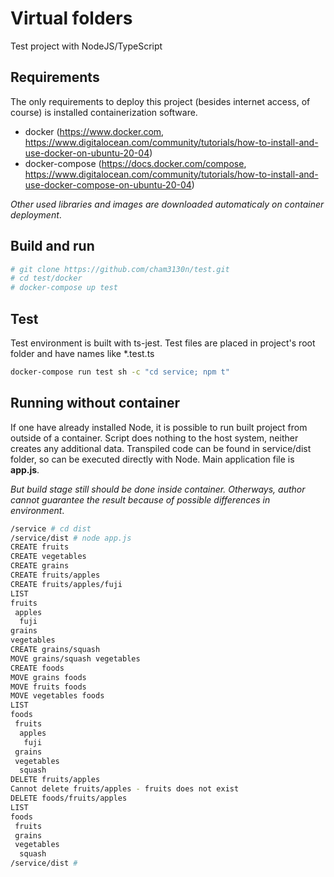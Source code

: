 # Virtual folders
Test project with NodeJS/TypeScript

## Requirements
The only requirements to deploy this project (besides internet access, of course) is installed containerization software.
- docker (https://www.docker.com, https://www.digitalocean.com/community/tutorials/how-to-install-and-use-docker-on-ubuntu-20-04)
- docker-compose (https://docs.docker.com/compose, https://www.digitalocean.com/community/tutorials/how-to-install-and-use-docker-compose-on-ubuntu-20-04)

_Other used libraries and images are downloaded automaticaly on container deployment_.

## Build and run
```bash
# git clone https://github.com/cham3130n/test.git
# cd test/docker
# docker-compose up test
```

## Test
Test environment is built with ts-jest. Test files are placed in project's root folder and have names like *.test.ts
```bash
docker-compose run test sh -c "cd service; npm t"
```

## Running without container
If one have already installed Node, it is possible to run built project from outside of a container. Script does nothing to the host system, neither creates any additional data. Transpiled code can be found in service/dist folder, so can be executed directly with Node. Main application file is **app.js**.

_But build stage still should be done inside container. Otherways, author cannot guarantee the result because of possible differences in environment_.
```bash
/service # cd dist
/service/dist # node app.js
CREATE fruits
CREATE vegetables
CREATE grains
CREATE fruits/apples
CREATE fruits/apples/fuji
LIST
fruits
 apples
  fuji
grains
vegetables
CREATE grains/squash
MOVE grains/squash vegetables
CREATE foods
MOVE grains foods
MOVE fruits foods
MOVE vegetables foods
LIST
foods
 fruits
  apples
   fuji
 grains
 vegetables
  squash
DELETE fruits/apples
Cannot delete fruits/apples - fruits does not exist
DELETE foods/fruits/apples
LIST
foods
 fruits
 grains
 vegetables
  squash
/service/dist # 
```
